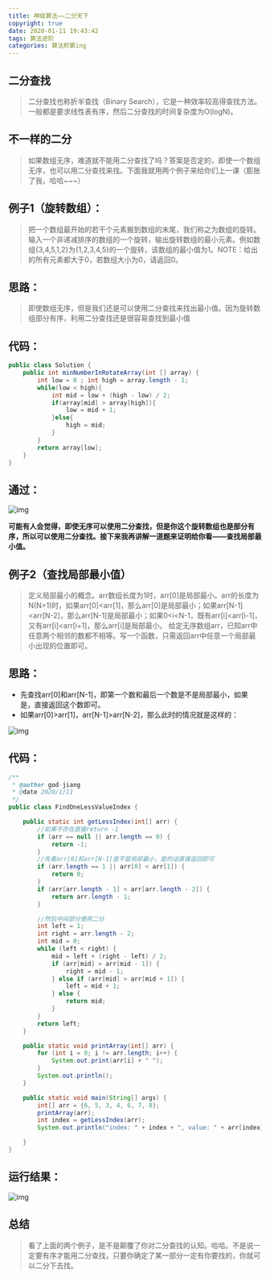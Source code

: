 ```yaml
---
title: 神级算法——二分天下
copyright: true
date: 2020-01-11 19:43:42
tags: 算法进阶
categories: 算法积累ing
---
```


## 二分查找

> 二分查找也称折半查找（Binary Search），它是一种效率较高得查找方法。一般都是要求线性表有序，然后二分查找的时间复杂度为O(logN)。

<!--more-->

## 不一样的二分

> 如果数组无序，难道就不能用二分查找了吗？答案是否定的，即使一个数组无序，也可以用二分查找来找。下面我就用两个例子来给你们上一课（膨胀了我，哈哈~~~）

## 例子1（旋转数组）：

> 把一个数组最开始的若干个元素搬到数组的末尾，我们称之为数组的旋转。输入一个非递减排序的数组的一个旋转，输出旋转数组的最小元素。例如数组{3,4,5,1,2}为{1,2,3,4,5}的一个旋转，该数组的最小值为1。NOTE：给出的所有元素都大于0，若数组大小为0，请返回0。

## 思路：

> 即使数组无序，但是我们还是可以使用二分查找来找出最小值。因为旋转数组部分有序，利用二分查找还是很容易查找到最小值

## 代码：

```java
public class Solution {
    public int minNumberInRotateArray(int [] array) {
        int low = 0 ; int high = array.length - 1;  
        while(low < high){
            int mid = low + (high - low) / 2;       
            if(array[mid] > array[high]){
                low = mid + 1;
            }else{
                high = mid;
            }  
        }
        return array[low];
    }
}
```

## 通过：

![img](/images/二分法/2.jpg)

**可能有人会觉得，即使无序可以使用二分查找，但是你这个旋转数组也是部分有序，所以可以使用二分查找。接下来我再讲解一道题来证明给你看——查找局部最小值。**

## **例子2（查找局部最小值）**

> 定义局部最小的概念。arr数组长度为1时，arr[0]是局部最小。arr的长度为N(N>1)时，如果arr[0]<arr[1]，那么arr[0]是局部最小；如果arr[N-1]<arr[N-2]，那么arr[N-1]是局部最小；如果0<i<N-1，既有arr[i]<arr[i-1]，又有arr[i]<arr[i+1]，那么arr[i]是局部最小。 给定无序数组arr，已知arr中任意两个相邻的数都不相等。写一个函数，只需返回arr中任意一个局部最小出现的位置即可。

## 思路：

- 先查找arr[0]和arr[N-1]，即第一个数和最后一个数是不是局部最小，如果是，直接返回这个数即可。
- 如果arr[0]>arr[1]，arr[N-1]>arr[N-2]，那么此时的情况就是这样的：

![img](/images/二分法/z.jpg)

## 代码：

```java
/**
 * @author god-jiang
 * @date 2020/1/11
 */
public class FindOneLessValueIndex {

    public static int getLessIndex(int[] arr) {
        //如果不存在直接return -1
        if (arr == null || arr.length == 0) {
            return -1;
        }
        //先看arr[0]和arr[N-1]是不是局部最小，是的话直接返回即可
        if (arr.length == 1 || arr[0] < arr[1]) {
            return 0;
        }
        if (arr[arr.length - 1] < arr[arr.length - 2]) {
            return arr.length - 1;
        }

        //然后中间部分使用二分
        int left = 1;
        int right = arr.length - 2;
        int mid = 0;
        while (left < right) {
            mid = left + (right - left) / 2;
            if (arr[mid] > arr[mid - 1]) {
                right = mid - 1;
            } else if (arr[mid] > arr[mid + 1]) {
                left = mid + 1;
            } else {
                return mid;
            }
        }
        return left;
    }

    public static void printArray(int[] arr) {
        for (int i = 0; i != arr.length; i++) {
            System.out.print(arr[i] + " ");
        }
        System.out.println();
    }

    public static void main(String[] args) {
        int[] arr = {6, 5, 3, 4, 6, 7, 8};
        printArray(arr);
        int index = getLessIndex(arr);
        System.out.println("index: " + index + ", value: " + arr[index]);

    }
}
```

## 运行结果：

![img](/images/二分法/x.jpg)

## 总结

> 看了上面的两个例子，是不是颠覆了你对二分查找的认知。哈哈。不是说一定要有序才能用二分查找，只要你确定了某一部分一定有你要找的，你就可以二分下去找。